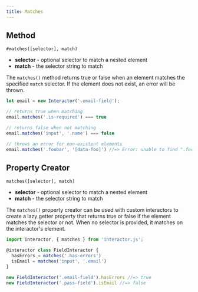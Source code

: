 ```yaml
---
title: Matches
---
```


## Method

`#matches([selector], match)`

- **selector** - optional selector to match a nested element
- **match** - the selector string to match

The `matches()` method returns true or false when an element matches the
specified `match` selector. If the element does not exist, an error will be
thrown.

``` javascript
let email = new Interactor('.email-field');

// returns true when matching
email.matches('.is-required') === true

// returns false when not matching
email.matches('input', '.name') === false

// throws an error for non-existent elements
email.matches('.foobar', '[data-foo]') //=> Error: unable to find ".foobar"
```

## Property Creator

`matches([selector], match)`

- **selector** - optional selector to match a nested element
- **match** - the selector string to match

The `matches()` property creator can be used with custom interactors to create a
lazy getter property that returns true or false if the element matches the
selector or not. When no selector is provided, it matches on the interactor's
element.

``` javascript
import interactor, { matches } from 'interactor.js';

@interactor class FieldInteractor {
  hasErrors = matches('.has-errors')
  isEmail = matches('input', '.email')
}

new FieldInteractor('.email-field').hasErrors //=> true
new FieldInteractor('.pass-field').isEmail //=> false
```
